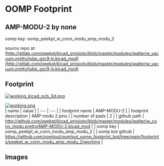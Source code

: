 # OOMP Footprint  
## AMP-MODU-2  by none  
  
oomp key: oomp_peekpt_w_conn_modu_amp_modu_2  
  
source repo at: [http://gitlab.com/peekpt/kicad_smisioto/blob/master/modules/walter/w_vacuum.pretty/tube_gzc9-b.kicad_mod](http://gitlab.com/peekpt/kicad_smisioto/blob/master/modules/walter/w_vacuum.pretty/tube_gzc9-b.kicad_mod)  
## Footprint  
  
[![working_kicad_pcb_3d.png](working_kicad_pcb_3d_600.png)](working_kicad_pcb_3d.png)  
  
[![working.png](working_600.png)](working.png)  
| name | value | 
| --- | --- | 
| footprint name | AMP-MODU-2 | 
| footprint description | AMP modu 2 pins | 
| number of pads | 2 | 
| github path | http://github.com/peekpt/kicad_smisioto/blob/master/modules/walter/w_conn_modu.pretty/AMP-MODU-2.kicad_mod | 
| oomp key | oomp_peekpt_w_conn_modu_amp_modu_2 | 
| oomp bot github | https://github.com/oomlout/oomlout_oomp_footprint_bot/tree/main/footprints/peekpt_w_conn_modu_amp_modu_2/working | 
## Images  
